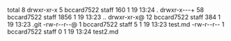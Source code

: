 total 8
drwxr-xr-x   5 bccard7522  staff   160  1 19 13:24 .
drwxr-x---+ 58 bccard7522  staff  1856  1 19 13:23 ..
drwxr-xr-x@ 12 bccard7522  staff   384  1 19 13:23 .git
-rw-r--r--@  1 bccard7522  staff     5  1 19 13:23 test.md
-rw-r--r--   1 bccard7522  staff     0  1 19 13:24 test2.md
